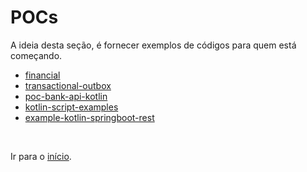 # POCs

A ideia desta seção, é fornecer exemplos de códigos para quem está começando.

- [financial](https://github.com/gustavofreze/financial)
- [transactional-outbox](https://github.com/gustavofreze/transactional-outbox)
- [poc-bank-api-kotlin](https://github.com/GuillaumeFalourd/poc-bank-api-kotlin)
- [kotlin-script-examples](https://github.com/Kotlin/kotlin-script-examples)
- [example-kotlin-springboot-rest](https://github.com/justiandre/example-kotlin-springboot-rest)

<br>

Ir para o [início](https://github.com/gustavofreze/kotlin4noobs#Roadmap).
